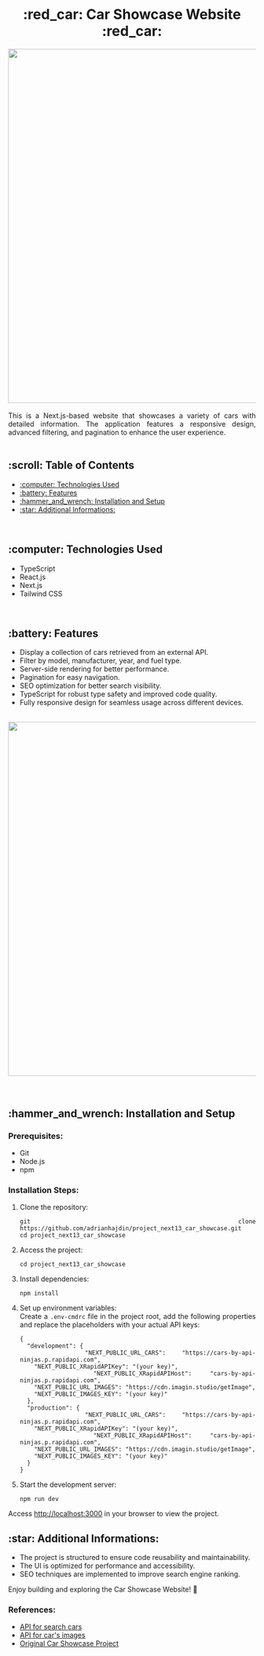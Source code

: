 <div align='center'>
<h1>:red_car: Car Showcase Website :red_car:</h1>
</div>
<div align='center'>
<img src='https://github.com/user-attachments/assets/49ae60df-a7c3-418f-a5e1-06bab96635b2' width='720px'>
</div>
<br />

<div align='justify'>
This is a Next.js-based website that showcases a variety of cars with detailed information. The application features a responsive design, advanced filtering, and pagination to enhance the user experience.
</div>
<br />
<h2 name='technologies'>:scroll: Table of Contents</h2>
<div align='justify'>

  <ul>
      <li><a href='#technologies'>:computer: Technologies Used</a></li>
      <li><a href='#features'>:battery: Features</a></li>
      <li><a href='#instalation'>:hammer_and_wrench: Installation and Setup</a></li>
      <li><a href='#informations'>:star: Additional Informations:</a></li>
    </ul>
</div>
<br />
<h2 name='technologies'>:computer: Technologies Used</h2>
<div align='justify'>

  <ul>
        <li>TypeScript</li>
        <li>React.js</li>
        <li>Next.js</li>
        <li>Tailwind CSS</li>
    </ul>
</div>
<div align='center'>

</div>
<br />
<h2 name='features'>:battery: Features</h2>
<div align='justify'>
<ul>
        <li>Display a collection of cars retrieved from an external API.</li>
        <li>Filter by model, manufacturer, year, and fuel type.</li>
        <li>Server-side rendering for better performance.</li>
        <li>Pagination for easy navigation.</li>
        <li>SEO optimization for better search visibility.</li>
        <li>TypeScript for robust type safety and improved code quality.</li>
        <li>Fully responsive design for seamless usage across different devices.</li>
    </ul>
</div>
<br/>
<div align='center'>
<img src='https://github.com/user-attachments/assets/c0833b32-eec9-4371-aaa4-a45c3b8f1b51' width='720px'>
</div>
<br />
<div align='center'>

</div>
<br />
<h2 name='instalation'>:hammer_and_wrench: Installation and Setup</h2>

<h3>Prerequisites:</h3>
<div align='justify'>
<ul>
   <li>Git</li>
   <li>Node.js</li>
   <li>npm</li>
</ul>
</div>
<h3>Installation Steps:</h3>
<div align='justify'>
<ol>
   <li>Clone the repository:
      <pre><code>git clone https://github.com/adrianhajdin/project_next13_car_showcase.git
cd project_next13_car_showcase</code></pre>
   </li>
   <li>Access the project:
      <pre><code>cd project_next13_car_showcase</code></pre>
   </li>
   <li>Install dependencies:
      <pre><code>npm install</code></pre>
   </li>
      <li>Set up environment variables:<br>
Create a <code>.env-cmdrc</code> file in the project root, add the following properties and replace the placeholders with your actual API keys:
        <pre><code>{
  "development": {
    "NEXT_PUBLIC_URL_CARS": "https://cars-by-api-ninjas.p.rapidapi.com",
    "NEXT_PUBLIC_XRapidAPIKey": "(your key)",
    "NEXT_PUBLIC_XRapidAPIHost": "cars-by-api-ninjas.p.rapidapi.com",
    "NEXT_PUBLIC_URL_IMAGES": "https://cdn.imagin.studio/getImage",
    "NEXT_PUBLIC_IMAGES_KEY": "(your key)"
  },
  "production": {
    "NEXT_PUBLIC_URL_CARS": "https://cars-by-api-ninjas.p.rapidapi.com",
    "NEXT_PUBLIC_XRapidAPIKey": "(your key)",
    "NEXT_PUBLIC_XRapidAPIHost": "cars-by-api-ninjas.p.rapidapi.com",
    "NEXT_PUBLIC_URL_IMAGES": "https://cdn.imagin.studio/getImage",
    "NEXT_PUBLIC_IMAGES_KEY": "(your key)"
  }
}</code>
</pre>
   </li>
   <li>Start the development server:
      <pre><code>npm run dev</code></pre>
   </li>
</ol>

Access [http://localhost:3000](http://localhost:3000) in your browser to view the project.

<h2 name='informations'>:star: Additional Informations:</h2>
<div align='justify'>
<ul>
   <li>The project is structured to ensure code reusability and maintainability.</li>
   <li>The UI is optimized for performance and accessibility.</li>
   <li>SEO techniques are implemented to improve search engine ranking.</li>
</ul>
<p align='justify'>
Enjoy building and exploring the Car Showcase Website! 🚀
</p>
<h3>References:</h3>
<ul>
   <li><a href="https://api-ninjas.com/api/cars">API for search cars</a></li>
   <li><a href="https://www.imaginstudio.com/pt">API for car's images</a></li>
   <li><a href="https://github.com/adrianhajdin/project_next13_car_showcase?tab=readme-ov-file">Original Car Showcase Project</a></li>
</ul>
</div>
